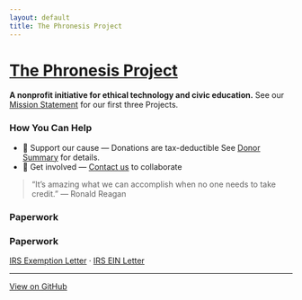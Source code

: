 ```yaml
---
layout: default
title: The Phronesis Project
---
```



# [The Phronesis Project](https://phronesisproject.org)

**A nonprofit initiative for ethical technology and civic education.** See our [Mission Statement](/mission-statement/) for our first three Projects.



### How You Can Help

- 💜 Support our cause — Donations are tax-deductible See [Donor Summary](/donor-summary.md) for details.
- 🧠 Get involved — [Contact us](mailto:info@phronesisproject.org) to collaborate

> “It’s amazing what we can accomplish when no one needs to take credit.”
> — Ronald Reagan

### Paperwork
### Paperwork
[IRS Exemption Letter](docs/IRS%20Exemption%20Letter.pdf) ·
[IRS EIN Letter](docs/IRS%20EIN%20Letter.pdf)



---

[View on GitHub](https://github.com/mcorning/phronesisproject.org)
